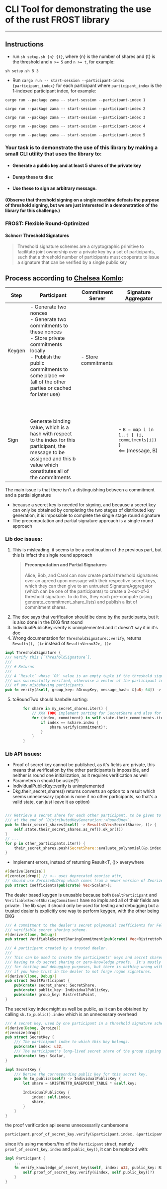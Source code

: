 # CLI Tool for demonstrating the use of the rust FROST library

----

## Instructions
- run `sh setup.sh {n} {t}`, where {n} is the number of shares and {t} is the threshold and `n >= 5` and `n >= t`, for example:
```shell
sh setup.sh 5 3
```
- Run `cargo run -- start-session --participant-index {participant_index}` for each participant where `participant_index` is the 1-indexed participant index, for example:

```cargo run --package zama -- start-session --participant-index 1```

```cargo run --package zama -- start-session --participant-index 2```

```cargo run --package zama -- start-session --participant-index 3```

```cargo run --package zama -- start-session --participant-index 4```

```cargo run --package zama -- start-session --participant-index 5```

### Your task is to demonstrate the use of this library by making a small CLI utility that uses the library to:
- #### Generate a public key and at least 5 shares of the private key 
- #### Dump these to disc
- #### Use these to sign an arbitrary message.
#### (Observe that threshold signing on a single machine defeats the purpose of threshold signing, but we are just interested in a demonstration of the library for this challenge.)


### FROST: Flexible Round-Optimized
#### Schnorr Threshold Signatures
> Threshold signature schemes are a cryptographic primitive to facilitate joint ownership
> over a private key by a set of participants, such that a threshold number of participants
> must cooperate to issue a signature that can be verified by a single public key

## Process according to [Chelsea Komlo](https://youtu.be/g3RX4IXAtrE?si=WGJnh-z_5ZlOsOQs&t=664):

| Step    | Participant                                                                                                                                                                                                                        | Commitment Server                  | Signature Aggregator                                               |
|---------|------------------------------------------------------------------------------------------------------------------------------------------------------------------------------------------------------------------------------------|------------------------------------|--------------------------------------------------------------------| 
| Keygen | - Generate two nonces<br/> - Generate two commitments to these nonces<br/> - Store private commitments locally<br/> - Publish the public commitments to some place ==><br/>(all of the other parties or cached for later use) | <br/><br/><br/>- Store commitments |
| Sign | <br/> <br/> <br/> Generate binding value, which is a hash with respect to the index for this participant, the message to be assigned and this b value which constitutes all of the commitments                                     | | - `B = map i in 1..t { (i, commitments[i]) }`<br/><== (message, B) |


The main issue is that there isn't a distinguishing between a commitment and a partial signature
- because a secret key is needed for signing, and because a secret key can only be obtained by completing the two stages of distributed key generation, it is impossible to complete the single stage round signature
- The precomputation and partial signature approach is a single round approach
### Lib doc issues:
1) This is misleading, it seems to be a continuation of the previous part, but this is infact the single round approach 
    > **Precomputation and Partial Signatures**<br/><br/>
    Alice, Bob, and Carol can now create partial threshold signatures over an agreed upon message with their respective secret keys, which they can then give to an untrusted SignatureAggregator (which can be one of the participants) to create a 2-out-of-3 threshold signature. To do this, they each pre-compute (using generate_commitment_share_lists) and publish a list of commitment shares.
2) The doc says that verification should be done by the participants, but it is also done in the DKG first round
3) IndividualPublicKey::verify is unimplemented and it doesn't say it in it's doc
4) Wrong documentation for `ThresholdSignature::verify`, returns `Result<(), ()>` instead of `Result<Vec<u32>, ()>`

```rust
impl ThresholdSignature {
/// Verify this [`ThresholdSignature`].
///
/// # Returns
///
/// A `Result` whose `Ok` value is an empty tuple if the threshold signature
/// was successfully verified, otherwise a vector of the participant indices
/// of any misbehaving participants.
pub fn verify(&self, group_key: &GroupKey, message_hash: &[u8; 64]) -> Result<(), ()> {

```

5) toRoundTwo should hanbdle sorting:
```rust
        for share in my_secret_shares.iter() {
            // XXX TODO implement sorting for SecretShare and also for a new Commitment type
            for (index, commitment) in self.state.their_commitments.iter() {
                if index == &share.index {
                    share.verify(commitment)?;
                }
            }
        }
```
 
### Lib API issues:
- Proof of secret key cannot be published, as it's fields are private, this means that verification by the other participants is impossible, and neither is round one initialization, as it requires verification as well 
- Parameters n should be usize(?)
- IndividualPublicKey::verify is unimplemented
- Dkg.their_secret_shares() returns converts an option to a result which seems unnecessary (option is none if no other participants, so that's a valid state, can just leave it as option) 
```rust

/// Retrieve a secret share for each other participant, to be given to them
/// at the end of `DistributedKeyGeneration::<RoundOne>`.
pub fn their_secret_shares(&self) -> Result<&Vec<SecretShare>, ()> {
    self.state.their_secret_shares.as_ref().ok_or(())
}
// ...
for p in other_participants.iter() {
    their_secret_shares.push(SecretShare::evaluate_polynomial(&p.index, my_coefficients));
}
```
- Implement errors, instead of returning Result<T, ()> everywhere
```rust
#[derive(Zeroize)]
#[zeroize(drop)] // <-- uses deprecated zeorize attr, 
// should use ZeroizeOnDrop which comes from a newer version of Zeorize crate currently using v1 
pub struct Coefficients(pub(crate) Vec<Scalar>);
```
The dealer based keygen is unusable because both `DealtParticipant` and `VerifiableSecretSharingCommitment` have no impls and all of their fields are private.
The lib says it should only be used for testing and debugging but a trusted dealer is explicitly one way to perform keygen, with the other being DKG
```rust
/// A commitment to the dealer's secret polynomial coefficients for Feldman's
/// verifiable secret sharing scheme.
#[derive(Clone, Debug)]
pub struct VerifiableSecretSharingCommitment(pub(crate) Vec<RistrettoPoint>);

/// A participant created by a trusted dealer.
///
/// This can be used to create the participants' keys and secret shares without
/// having to do secret sharing or zero-knowledge proofs.  It's mostly provided
/// for testing and debugging purposes, but there is nothing wrong with using it
/// if you have trust in the dealer to not forge rogue signatures.
#[derive(Clone, Debug)]
pub struct DealtParticipant {
    pub(crate) secret_share: SecretShare,
    pub(crate) public_key: IndividualPublicKey,
    pub(crate) group_key: RistrettoPoint,
}
```

The secret key index might as well be public, as it can be obtained by calling `sk.to_public().index` which is an unnecessary overhead
```rust
/// A secret key, used by one participant in a threshold signature scheme, to sign a message.
#[derive(Debug, Zeroize)]
#[zeroize(drop)]
pub struct SecretKey {
    /// The participant index to which this key belongs.
    pub(crate) index: u32,
    /// The participant's long-lived secret share of the group signing key.
    pub(crate) key: Scalar,
}

impl SecretKey {
    /// Derive the corresponding public key for this secret key.
    pub fn to_public(&self) -> IndividualPublicKey {
        let share = &RISTRETTO_BASEPOINT_TABLE * &self.key;

        IndividualPublicKey {
            index: self.index,
            share,
        }
    }
}
```

the proof verification api seems unnecessarily cumbersome 
```rust
participant.proof_of_secret_key.verify(&participant.index, &participant.public_key().unwrap());
```

since it's using members/fns of the `Participant` struct, namely `proof_of_secret_key`, `index` and `public_key()`, it can be replaced with:
```rust
impl Participant {
    ...
    fn verify_knowledge_of_secret_key(&self, index: u32, public_key: RistrettoPoint) -> Result<(), ()> {
        self.proof_of_secret_key.verify(&index, self.public_key()?)
    }
}
```